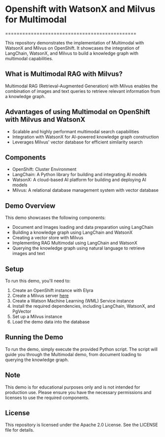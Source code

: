 
# Openshift with WatsonX and Milvus for Multimodal
==============================================

This repository demonstrates the implementation of Multimodal with WatsonX and Milvus on OpenShift. It showcases the integration of LangChain, WatsonX, and Milvus to build a knowledge graph with multimodal capabilities.

What is Multimodal RAG with Milvus?
--------------------------------

Multimodal RAG (Retrieval-Augmented Generation) with Milvus enables the combination of images and text queries to retrieve relevant information from a knowledge graph.

Advantages of using Multimodal on OpenShift with Milvus and WatsonX
----------------------------------------------------------------

* Scalable and highly performant multimodal search capabilities
* Integration with WatsonX for AI-powered knowledge graph construction
* Leverages Milvus' vector database for efficient similarity search

Components
----------

* OpenShift: Cluster Environment
* LangChain: A Python library for building and integrating AI models
* WatsonX: A cloud-based AI platform for building and deploying AI models
* Milvus: A relational database management system with vector database

Demo Overview
------------

This demo showcases the following components:

* Document and Images loading and data preparation using LangChain
* Building a knowledge graph using LangChain and WatsonX
* Creating a vector store with Milvus
* Implementing RAG Multimodal using LangChain and WatsonX
* Querying the knowledge graph using natural language to retrieve images and text

Setup
-----

To run this demo, you'll need to:

1. Create an OpenShift instance with Elyra
2. Create a Milvus server [here](milvus/README.md)
3. Create a Watson Machine Learning (WML) Service instance
4. Install the required dependencies, including LangChain, WatsonX, and PgVector
5. Set up a Milvus instance
6. Load the demo data into the database

Running the Demo
---------------

To run the demo, simply execute the provided Python script. The script will guide you through the Multimodal demo, from document loading to querying the knowledge graph.

Note
----

This demo is for educational purposes only and is not intended for production use. Please ensure you have the necessary permissions and licenses to use the required components.

License
-------

This repository is licensed under the Apache 2.0 License. See the LICENSE file for details.